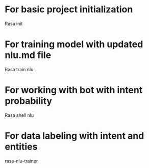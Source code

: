 # For basic project initialization

Rasa init

# For training model with updated nlu.md file 

Rasa train nlu

# For working with bot with intent probability 

Rasa shell nlu

# For data labeling with intent and entities

rasa-nlu-trainer 
